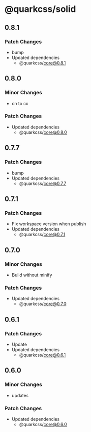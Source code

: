 # @quarkcss/solid

## 0.8.1

### Patch Changes

- bump
- Updated dependencies
  - @quarkcss/core@0.8.1

## 0.8.0

### Minor Changes

- cn to cx

### Patch Changes

- Updated dependencies
  - @quarkcss/core@0.8.0

## 0.7.7

### Patch Changes

- bump
- Updated dependencies
  - @quarkcss/core@0.7.7

## 0.7.1

### Patch Changes

- Fix workspace version when publish
- Updated dependencies
  - @quarkcss/core@0.7.1

## 0.7.0

### Minor Changes

- Build without minify

### Patch Changes

- Updated dependencies
  - @quarkcss/core@0.7.0

## 0.6.1

### Patch Changes

- Update
- Updated dependencies
  - @quarkcss/core@0.6.1

## 0.6.0

### Minor Changes

- updates

### Patch Changes

- Updated dependencies
  - @quarkcss/core@0.6.0

